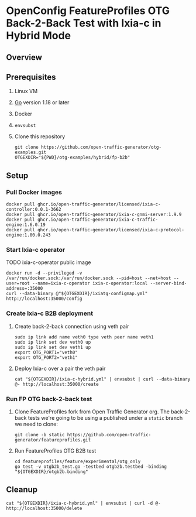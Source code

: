 # OpenConfig FeatureProfiles OTG Back-2-Back Test with Ixia-c in Hybrid Mode

## Overview

## Prerequisites

1. Linux VM
2. [Go](https://go.dev/dl/) version 1.18 or later
3. Docker
4. `envsubst`
5. Clone this repository

    ```Shell
    git clone https://github.com/open-traffic-generator/otg-examples.git
    OTGEXDIR="${PWD}/otg-examples/hybrid/fp-b2b"
    ```

## Setup

### Pull Docker images

```Shell
docker pull ghcr.io/open-traffic-generator/licensed/ixia-c-controller:0.0.1-3662
docker pull ghcr.io/open-traffic-generator/ixia-c-gnmi-server:1.9.9
docker pull ghcr.io/open-traffic-generator/ixia-c-traffic-engine:1.6.0.19
docker pull ghcr.io/open-traffic-generator/licensed/ixia-c-protocol-engine:1.00.0.243
```

### Start Ixia-c operator

TODO ixia-c-operator public image

```Shell
docker run -d --privileged -v /var/run/docker.sock:/var/run/docker.sock --pid=host --net=host --user=root --name=ixia-c-operator ixia-c-operator:local --server-bind-address=:35000
curl --data-binary @"${OTGEXDIR}/ixiatg-configmap.yml" http://localhost:35000/config
```

### Create Ixia-c B2B deployment

1. Create back-2-back connection using veth pair

    ```Shell
    sudo ip link add name veth0 type veth peer name veth1
    sudo ip link set dev veth0 up
    sudo ip link set dev veth1 up
    export OTG_PORT1="veth0"
    export OTG_PORT2="veth1"
    ```

2. Deploy Ixia-c over a pair the veth pair

    ```Shell
    cat "${OTGEXDIR}/ixia-c-hybrid.yml" | envsubst | curl --data-binary @- http://localhost:35000/create
    ```

### Run FP OTG back-2-back test

1. Clone FeatureProfiles fork from Open Traffic Generator org. The back-2-back tests we're going to be using a published under a `static` branch we need to clone:

    ```Shell
    git clone -b static https://github.com/open-traffic-generator/featureprofiles.git
    ```

2. Run FeatureProfiles OTG B2B test

    ```Shell
    cd featureprofiles/feature/experimental/otg_only
    go test -v otgb2b_test.go -testbed otgb2b.testbed -binding "${OTGEXDIR}/otgb2b.binding"
    ```

## Cleanup

```Shell
cat "${OTGEXDIR}/ixia-c-hybrid.yml" | envsubst | curl -d @- http://localhost:35000/delete
```
